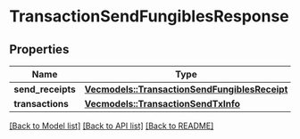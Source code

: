 # TransactionSendFungiblesResponse

## Properties

Name | Type | Description | Notes
------------ | ------------- | ------------- | -------------
**send_receipts** | [**Vec<models::TransactionSendFungiblesReceipt>**](TransactionSendFungiblesReceipt.md) |  | 
**transactions** | [**Vec<models::TransactionSendTxInfo>**](TransactionSendTxInfo.md) |  | 

[[Back to Model list]](../README.md#documentation-for-models) [[Back to API list]](../README.md#documentation-for-api-endpoints) [[Back to README]](../README.md)


